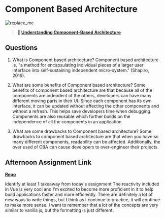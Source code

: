 # Component Based Architecture

![replace_me](https://codeworks.blob.core.windows.net/public/assets/img/illustrations/placeholder.svg)

> **📖 [Understanding Component-Based Architecture](https://codeworksacademy.com/fs-student-guide/resources/wk6/01-Component-Based-Architecture)**

## Questions

1. What is Component based architecture?
Component based architecture is, "a method for encapsulating individual pieces of a larger user interface into self-sustaining independent micro-system." (Shapiro, 2016). 

2. What are some benefits of Component based architecture?
Some benefits of component based architecture are that because all of the components are indepdent of the others, developers can have many different moving parts in their UI. Since each component has its own interface, it can be updated without affecting the other components and without a refresh. This helps save developers time when debugging. Components are also reusable which further builds on the independence of all the components in an application. 

3. What are some drawbacks to Component based architecture? 
Some drawbacks to component based architecture are that when you have so many different components, readability can be affected. Additionally, the over used of CBA can cause developers to over-engineer their projects.  

## Afternoon Assignment Link

**[Repo](https://github.com/JordanlDiaz/vue-playground)**

Identify at least 1 takeaway from today's assignment
The reactivity included in Vue is very cool and I'm excited to become more proficient in it to help build applications faster and more efficiently. There are definitely a lot of new ways to write things, but I think as I continue to practice, it will continue to make more sense. I want to remember that a lot of the concepts are very similar to vanilla js, but the formatting is just different. 
